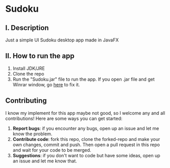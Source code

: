 # Sudoku

## I. Description
Just a simple UI Sudoku desktop app made in JavaFX

## II. How to run the app
1. Install JDK/JRE
2. Clone the repo
3. Run the "Sudoku.jar" file to run the app. If you open .jar file and get Winrar window, go [here](https://www.youtube.com/watch?v=NqT0Z87FTho&t=1s) to fix it.

## Contributing
I know my implement for this app maybe not good, so I welcome any and all contributions! Here are some ways you can get started:
1. **Report bugs**: if you encounter any bugs, open up an issue and let me know the problem.
2. **Contribute code**: fork this repo, clone the forked-repo and make your own changes, commit and push. Then open a pull request in this repo and wait for your code to be merged.
3. **Suggestions**: if you don't want to code but have some ideas, open up an issue and let me know that.

